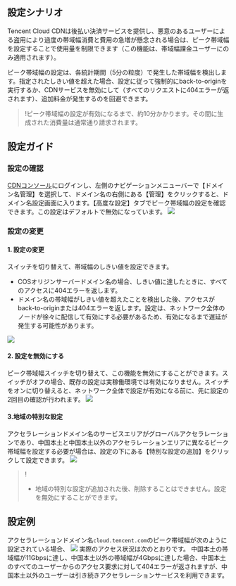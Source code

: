 
## 設定シナリオ

Tencent Cloud CDNは後払い決済サービスを提供し、悪意のあるユーザーによる盗用により過度の帯域幅消費と費用の急増が懸念される場合は、ピーク帯域幅を設定することで使用量を制限できます（この機能は、帯域幅課金ユーザーにのみ適用されます）。

ピーク帯域幅の設定は、各統計期間（5分の粒度）で発生した帯域幅を検出します。指定されたしきい値を超えた場合、設定に従って強制的にback-to-originを実行するか、CDNサービスを無効にして（すべてのリクエストに404エラーが返されます）、追加料金が発生するのを回避できます。

>!ピーク帯域幅の設定が有効になるまで、約10分かかります。その間に生成された消費量は通常通り請求されます。

## 設定ガイド
### 設定の確認
[CDNコンソール](https://console.cloud.tencent.com/cdn)にログインし、左側のナビゲーションメニューバーで【ドメイン名管理】を選択して、ドメイン名の右側にある【管理】をクリックすると、ドメイン名設定画面に入ります。【高度な設定】タブでピーク帯域幅の設定を確認できます。この設定はデフォルトで無効になっています。
![](https://main.qcloudimg.com/raw/2dc4d64a3c1f4054471a31681c19765e.png)
### 設定の変更
#### 1. 設定の変更
スイッチを切り替えて、帯域幅のしきい値を設定できます。
- COSオリジンサーバードメイン名の場合、しきい値に達したときに、すべてのアクセスに404エラーを返します。
- ドメイン名の帯域幅がしきい値を超えたことを検出した後、アクセスがback-to-originまたは404エラーを返します。設定は、ネットワーク全体のノードが徐々に配信して有効にする必要があるため、有効になるまで遅延が発生する可能性があります。

![](https://main.qcloudimg.com/raw/7520963775f790d2adaf588b9418bd7c.png)

#### 2. 設定を無効にする
ピーク帯域幅スイッチを切り替えて、この機能を無効にすることができます。スイッチがオフの場合、既存の設定は実稼働環境では有効になりません。スイッチをオンに切り替えると、ネットワーク全体で設定が有効になる前に、先に設定の2回目の確認が行われます。
![](https://main.qcloudimg.com/raw/1a18d747e269347c90aa17f116601509.png)

#### 3.地域の特別な設定
アクセラレーションドメイン名のサービスエリアがグローバルアクセラレーションであり、中国本土と中国本土以外のアクセラレーションエリアに異なるピーク帯域幅を設定する必要が場合は、設定の下にある【特別な設定の追加】をクリックして設定できます。
![](https://main.qcloudimg.com/raw/ee63c14e4bcbd38899e8d9c063499db9.png)

>!
>
>- 地域の特別な設定が追加された後、削除することはできません。設定を無効にすることができます。


## 設定例
アクセラレーションドメイン名`cloud.tencent.com`のピーク帯域幅が次のように設定されている場合、
![](https://main.qcloudimg.com/raw/772256e11f3c1c9a85ae9cc57315c4f6.png)
実際のアクセス状況は次のとおりです。
中国本土の帯域幅が11Gbpsに達し、中国本土以外の帯域幅が4Gbpsに達した場合、中国本土のすべてのユーザーからのアクセス要求に対して404エラーが返されますが、中国本土以外のユーザーは引き続きアクセラレーションサービスを利用できます。

